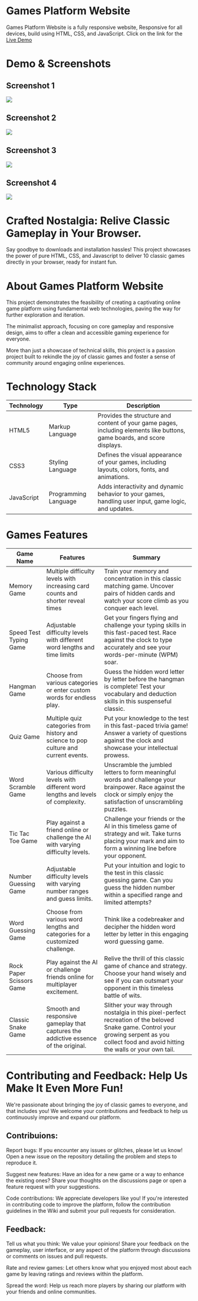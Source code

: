 
# Games Platform Website
Games Platform Website is a fully responsive website, Responsive for all devices, build using HTML, CSS, and JavaScript. Click on the link for the [Live Demo](https://darsh-jogi.github.io/Games-Platfrom-Website/)

# Demo & Screenshots
## Screenshot 1
<img src="https://raw.githubusercontent.com/Darsh-Jogi/Games-Platfrom-Website/main/Screenshot%201%20-games%20website.png">

## Screenshot 2
<img src="https://raw.githubusercontent.com/Darsh-Jogi/Games-Platfrom-Website/main/Screenshot%202%20-games%20website.png">

## Screenshot 3
<img src="https://raw.githubusercontent.com/Darsh-Jogi/Games-Platfrom-Website/main/Screenshot%204%20-games%20website.png">

## Screenshot 4
<img src="https://raw.githubusercontent.com/Darsh-Jogi/Games-Platfrom-Website/main/Screenshot%203%20-games%20website.png">

# Crafted Nostalgia: Relive Classic Gameplay in Your Browser.
Say goodbye to downloads and installation hassles! This project showcases the power of pure HTML, CSS, and Javascript to deliver 10 classic games directly in your browser, ready for instant fun.

# About Games Platform Website
This project demonstrates the feasibility of creating a captivating online game platform using fundamental web technologies, paving the way for further exploration and iteration.

The minimalist approach, focusing on core gameplay and responsive design, aims to offer a clean and accessible gaming experience for everyone.

More than just a showcase of technical skills, this project is a passion project built to rekindle the joy of classic games and foster a sense of community around engaging online experiences.

# Technology Stack
| Technology | Type | Description |
|---|---|---|
| HTML5 | Markup Language | Provides the structure and content of your game pages, including elements like buttons, game boards, and score displays. |
| CSS3 | Styling Language | Defines the visual appearance of your games, including layouts, colors, fonts, and animations. |
| JavaScript | Programming Language | Adds interactivity and dynamic behavior to your games, handling user input, game logic, and updates.|

# Games Features
| Game Name | Features | Summary |
|---|---|---|
|  Memory Game | Multiple difficulty levels with increasing card counts and shorter reveal times | Train your memory and concentration in this classic matching game. Uncover pairs of hidden cards and watch your score climb as you conquer each level.
| Speed Test Typing Game | Adjustable difficulty levels with different word lengths and time limits |Get your fingers flying and challenge your typing skills in this fast-paced test. Race against the clock to type accurately and see your words-per-minute (WPM) soar.
|  Hangman Game | Choose from various categories or enter custom words for endless play. | Guess the hidden word letter by letter before the hangman is complete! Test your vocabulary and deduction skills in this suspenseful classic.
|  Quiz Game | Multiple quiz categories from history and science to pop culture and current events. | Put your knowledge to the test in this fast-paced trivia game! Answer a variety of questions against the clock and showcase your intellectual prowess.
|  Word Scramble Game | Various difficulty levels with different word lengths and levels of complexity.|  Unscramble the jumbled letters to form meaningful words and challenge your brainpower. Race against the clock or simply enjoy the satisfaction of unscrambling puzzles.
|   Tic Tac Toe Game | Play against a friend online or challenge the AI with varying difficulty levels.|  Challenge your friends or the AI in this timeless game of strategy and wit. Take turns placing your mark and aim to form a winning line before your opponent.
|  Number Guessing Game| Adjustable difficulty levels with varying number ranges and guess limits.|  Put your intuition and logic to the test in this classic guessing game. Can you guess the hidden number within a specified range and limited attempts?
| Word Guessing Game| Choose from various word lengths and categories for a customized challenge.|  Think like a codebreaker and decipher the hidden word letter by letter in this engaging word guessing game.
|  Rock Paper Scissors Game| Play against the AI or challenge friends online for multiplayer excitement.|  Relive the thrill of this classic game of chance and strategy. Choose your hand wisely and see if you can outsmart your opponent in this timeless battle of wits.
| Classic Snake Game | Smooth and responsive gameplay that captures the addictive essence of the original.|  Slither your way through nostalgia in this pixel-perfect recreation of the beloved Snake game. Control your growing serpent as you collect food and avoid hitting the walls or your own tail.

# Contributing and Feedback: Help Us Make It Even More Fun!

We're passionate about bringing the joy of classic games to everyone, and that includes you! We welcome your contributions and feedback to help us continuously improve and expand our platform.

## Contribuions:

Report bugs: If you encounter any issues or glitches, please let us know! Open a new issue on the repository detailing the problem and steps to reproduce it.

Suggest new features: Have an idea for a new game or a way to enhance the existing ones? Share your thoughts on the discussions page or open a feature request with your suggestions.

Code contributions: We appreciate developers like you! If you're interested in contributing code to improve the platform, follow the contribution guidelines in the Wiki and submit your pull requests for consideration.

## Feedback:

Tell us what you think: We value your opinions! Share your feedback on the gameplay, user interface, or any aspect of the platform through discussions or comments on issues and pull requests.

Rate and review games: Let others know what you enjoyed most about each game by leaving ratings and reviews within the platform.

Spread the word: Help us reach more players by sharing our platform with your friends and online communities.

